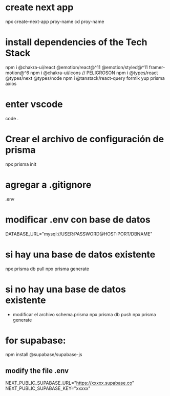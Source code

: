 # create next app
npx create-next-app proy-name
cd proy-name

# install dependencies of the Tech Stack
npm i @chakra-ui/react @emotion/react@^11 @emotion/styled@^11 framer-motion@^6
npm i @chakra-ui/icons  // PELIGROSON
npm i @types/react @types/next @types/node 
npm i @tanstack/react-query formik yup prisma axios

# enter vscode
code .

# Crear el archivo de configuración de prisma
npx prisma init

# agregar a .gitignore
.env

# modificar .env con base de datos
DATABASE_URL="mysql://USER:PASSWORD@HOST:PORT/DBNAME"

# si hay una base de datos existente
npx prisma db pull
npx prisma generate

# si no hay una base de datos existente
- modificar el archivo schema.prisma
npx prisma db push
npx prisma generate


# for supabase:
npm install @supabase/supabase-js
## modify the file .env
NEXT_PUBLIC_SUPABASE_URL="https://xxxxx.supabase.co"
NEXT_PUBLIC_SUPABASE_KEY="xxxxx"